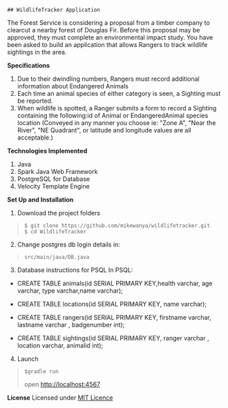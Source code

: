     ## WildlifeTracker Application
The Forest Service is considering a proposal from a timber company to clearcut a nearby forest of Douglas Fir. Before this proposal may be approved, they must complete an environmental impact study. You have been asked to build an application that allows Rangers to track wildlife sightings in the area.

**Specifications**
1. Due to their dwindling numbers, Rangers must record additional information about Endangered Animals
2. Each time an animal species of either category is seen, a Sighting must be reported.
3. When wildlife is spotted, a Ranger submits a form to record a Sighting containing the following:id of Animal or EndangeredAnimal species
location (Conveyed in any manner you choose ie: "Zone A", "Near the River", "NE Quadrant", or latitude and longitude values are all acceptable.)


**Technologies Implemented**
1. Java 
2. Spark Java Web Framework
3. PostgreSQL for Database
4. Velocity Template Engine 

**Set Up and Installation**
1. Download the project folders
> ```
>$ git clone https://github.com/mikewanya/wildlifetracker.git
>$ cd WildlifeTracker
>```
2. Change postgres db login details in:
> ```
> src/main/java/DB.java 
>```
3. Database instructions for PSQL
In PSQL:

* CREATE TABLE animals(id SERIAL PRIMARY KEY,health varchar, age varchar, type varchar,name varchar);

* CREATE TABLE locations(id SERIAL PRIMARY KEY, name varchar);

* CREATE TABLE rangers(id SERIAL PRIMARY KEY, firstname varchar, lastname varchar , badgenumber int);

* CREATE TABLE sightings(id SERIAL PRIMARY KEY, ranger varchar , location varchar, animalid int);

4. Launch
> ```
> $gradle run
>```
> open [http://localhost:4567](http://localhost:4567)

**License**
Licensed under [MIT Licence](License.txt) 
